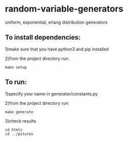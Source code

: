 # random-variable-generators
uniform, exponential, erlang distribution generators

## To install dependencies:
1)make sure that you have python3 and pip installed

2)from the project directory run:
```
make setup
```

## To run:
1)specify your name in generator/constants.py

2)from the project directory run:
```
make generate
```

3)check results 
```
cd htmls
cd ../pitures
```
	
